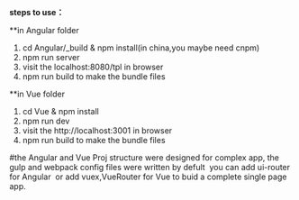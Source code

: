 **steps to use：**<br>


**in Angular folder
1. cd Angular/_build & npm install(in china,you maybe need cnpm)
2. npm run server
3. visit the localhost:8080/tpl in browser
4. npm run build to make the bundle files


**in Vue folder
1. cd Vue & npm install
2. npm run dev
3. visit the http://localhost:3001 in browser
4. npm run build to make the bundle files


#the Angular and Vue Proj structure were designed for complex app,
  the gulp and webpack config files were written by defult
  you can add ui-router for Angular
  or  add vuex,VueRouter for Vue to buid a complete single page app.
